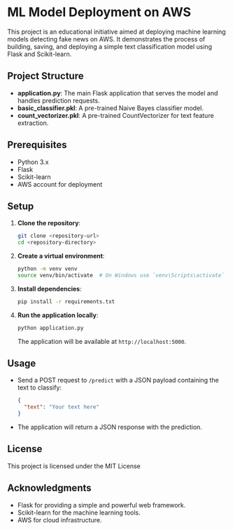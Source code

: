# ML Model Deployment on AWS

This project is an educational initiative aimed at deploying machine learning models detecting fake news on AWS. It demonstrates the process of building, saving, and deploying a simple text classification model using Flask and Scikit-learn.

## Project Structure

- **application.py**: The main Flask application that serves the model and handles prediction requests.
- **basic_classifier.pkl**: A pre-trained Naive Bayes classifier model.
- **count_vectorizer.pkl**: A pre-trained CountVectorizer for text feature extraction.

## Prerequisites

- Python 3.x
- Flask
- Scikit-learn
- AWS account for deployment

## Setup

1. **Clone the repository**:
   ```bash
   git clone <repository-url>
   cd <repository-directory>
   ```

2. **Create a virtual environment**:
   ```bash
   python -m venv venv
   source venv/bin/activate  # On Windows use `venv\Scripts\activate`
   ```

3. **Install dependencies**:
   ```bash
   pip install -r requirements.txt
   ```

4. **Run the application locally**:
   ```bash
   python application.py
   ```

   The application will be available at `http://localhost:5000`.

## Usage

- Send a POST request to `/predict` with a JSON payload containing the text to classify:
  ```json
  {
    "text": "Your text here"
  }
  ```

- The application will return a JSON response with the prediction.


## License

This project is licensed under the MIT License 

## Acknowledgments

- Flask for providing a simple and powerful web framework.
- Scikit-learn for the machine learning tools.
- AWS for cloud infrastructure.

